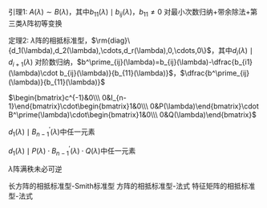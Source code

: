 引理1: $A(\lambda)\sim B(\lambda)$，其中$b_{11}(\lambda)\mid b_{ij}(\lambda)$，$b_{11}\neq0$
对最小次数归纳+带余除法+第三类$\lambda$阵初等变换

定理2: $\lambda$阵的相抵标准型，$\rm{diag}\{d_1(\lambda),d_2(\lambda),\cdots,d_r(\lambda),0,\cdots,0\}$，其中$d_i(\lambda)\mid d_{i+1}(\lambda)$
对阶数归纳，$b^\prime_{ij}(\lambda)=b_{ij}(\lambda)-\dfrac{b_{i1}(\lambda)\cdot b_{ij}(\lambda)}{b_{11}(\lambda)}$，$\dfrac{b^\prime_{ij}(\lambda)}{b_{11}(\lambda)}$

$\begin{bmatrix}c^{-1}&0\\\ 0&I_{n-1}\end{bmatrix}\cdot\begin{bmatrix}1&0\\\ 0&P(\lambda)\end{bmatrix}\cdot B^\prime(\lambda)\cdot\begin{bmatrix}1&0\\\ 0&Q(\lambda)\end{bmatrix}$

$d_1(\lambda)\mid B_{n-1}^\prime(\lambda)$中任一元素

$d_1(\lambda)\mid P(\lambda)\cdot B_{n-1}^\prime(\lambda)\cdot Q(\lambda)$中任一元素

$\lambda$阵满秩未必可逆

长方阵的相抵标准型-Smith标准型
方阵的相抵标准型-法式
特征矩阵的相抵标准型-法式
